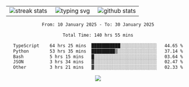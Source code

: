 <div align="center">
  <table style="border: none;" border="0" cellspacing="0" cellpadding="0">
    <tr>
      <td align="center" width="33%">
        <img src="https://github-readme-streak-stats.herokuapp.com/?user=kurtismassey&theme=tokyonight&hide_border=true" alt="streak stats" />
      </td>
      <td align="center" width="33%">
        <img src="https://readme-typing-svg.herokuapp.com/?font=Fira+Code&weight=600&size=15&duration=4000&pause=1000&color=00FF00&center=true&vCenter=true&random=false&width=150&lines=Hey%2C+I%27m+Kurtis!" alt="typing svg" />
      </td>
      <td align="center" width="33%">
        <img src="https://github-readme-stats.vercel.app/api?username=kurtismassey&show_icons=true&theme=tokyonight&hide_title=true" alt="github stats" />
      </td>
    </tr>
  </table>
</div>
<div align="center">

<!--START_SECTION:waka-->

```txt
From: 10 January 2025 - To: 30 January 2025

Total Time: 140 hrs 55 mins

TypeScript    64 hrs 25 mins  ███████████░░░░░░░░░░░░░░   44.65 %
Python        53 hrs 35 mins  █████████▒░░░░░░░░░░░░░░░   37.14 %
Bash          5 hrs 15 mins   █░░░░░░░░░░░░░░░░░░░░░░░░   03.64 %
JSON          3 hrs 34 mins   ▓░░░░░░░░░░░░░░░░░░░░░░░░   02.47 %
Other         3 hrs 21 mins   ▓░░░░░░░░░░░░░░░░░░░░░░░░   02.33 %
```

<!--END_SECTION:waka-->

  <img src="https://github-readme-activity-graph.vercel.app/graph?username=kurtismassey&theme=tokyo-night&hide_border=true&custom_title=Contribution%20Graph" />

</div>